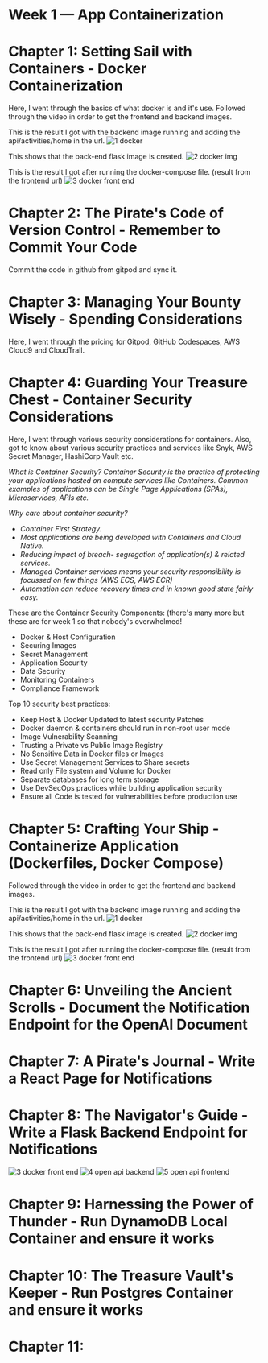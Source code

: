# Week 1 — App Containerization

# Chapter 1: Setting Sail with Containers - Docker Containerization
Here, I went through the basics of what docker is and it's use. Followed through the video in order to get the frontend and backend images.

This is the result I got with the backend image running and adding the api/activities/home in the url.
![1 docker](https://github.com/stygian14/aws-bootcamp-cruddur-2023/assets/69624766/04ee953c-36a7-4503-ad13-a76738ead8cb)

This shows that the back-end flask image is created.
![2 docker img](https://github.com/stygian14/aws-bootcamp-cruddur-2023/assets/69624766/183c4e21-ec47-423d-9184-36948fe8fb76)

This is the result I got after running the docker-compose file. (result from the frontend url)
![3 docker front end](https://github.com/stygian14/aws-bootcamp-cruddur-2023/assets/69624766/2f023916-a1f4-47bb-ae55-edd2338a1b8f)

# Chapter 2: The Pirate's Code of Version Control - Remember to Commit Your Code
Commit the code in github from gitpod and sync it.

# Chapter 3: Managing Your Bounty Wisely - Spending Considerations
Here, I went through the pricing for Gitpod, GitHub Codespaces, AWS Cloud9 and CloudTrail.

# Chapter 4: Guarding Your Treasure Chest - Container Security Considerations
Here, I went through various security considerations for containers. Also, got to know about various security practices and services like Snyk, AWS Secret Manager, HashiCorp Vault etc.

*What is Container Security?*
*Container Security is the practice of protecting your applications hosted on compute services like Containers. Common examples of applications can be Single Page Applications (SPAs), Microservices, APIs etc.*

*Why care about container security?*
- *Container First Strategy.*
- *Most applications are being developed with Containers and Cloud Native.*
- *Reducing impact of breach- segregation of application(s) & related services.*
- *Managed Container services means your security responsibility is focussed on few things (AWS ECS, AWS ECR)*
- *Automation can reduce recovery times and in known good state fairly easy.*

These are the Container Security Components: (there's many more but these are for week 1 so that nobody's overwhelmed!
- Docker & Host Configuration
- Securing Images
- Secret Management
- Application Security
- Data Security
- Monitoring Containers
- Compliance Framework

Top 10 security best practices:
- Keep Host & Docker Updated to latest security Patches
- Docker daemon & containers should run in non-root user mode
- Image Vulnerability Scanning
- Trusting a Private vs Public Image Registry
- No Sensitive Data in Docker files or Images
- Use Secret Management Services to Share secrets
- Read only File system and Volume for Docker
- Separate databases for long term storage
- Use DevSecOps practices while building application security
- Ensure all Code is tested for vulnerabilities before production use



# Chapter 5: Crafting Your Ship - Containerize Application (Dockerfiles, Docker Compose)

Followed through the video in order to get the frontend and backend images.

This is the result I got with the backend image running and adding the api/activities/home in the url.
![1 docker](https://github.com/stygian14/aws-bootcamp-cruddur-2023/assets/69624766/04ee953c-36a7-4503-ad13-a76738ead8cb)

This shows that the back-end flask image is created.
![2 docker img](https://github.com/stygian14/aws-bootcamp-cruddur-2023/assets/69624766/183c4e21-ec47-423d-9184-36948fe8fb76)

This is the result I got after running the docker-compose file. (result from the frontend url)
![3 docker front end](https://github.com/stygian14/aws-bootcamp-cruddur-2023/assets/69624766/2f023916-a1f4-47bb-ae55-edd2338a1b8f)


# Chapter 6: Unveiling the Ancient Scrolls - Document the Notification Endpoint for the OpenAI Document

# Chapter 7: A Pirate's Journal - Write a React Page for Notifications


# Chapter 8: The Navigator's Guide - Write a Flask Backend Endpoint for Notifications
![3 docker front end](https://github.com/stygian14/aws-bootcamp-cruddur-2023/assets/69624766/9b15f74d-f7f3-43e9-8059-785b27fb5caa)
![4 open api backend](https://github.com/stygian14/aws-bootcamp-cruddur-2023/assets/69624766/35371f75-6735-4d7a-80f8-ff0fac5bbdb8)
![5 open api frontend](https://github.com/stygian14/aws-bootcamp-cruddur-2023/assets/69624766/8996664c-abf7-4c8a-9bc7-b584ecd54290)



# Chapter 9: Harnessing the Power of Thunder - Run DynamoDB Local Container and ensure it works

# Chapter 10: The Treasure Vault's Keeper - Run Postgres Container and ensure it works

# Chapter 11: 


